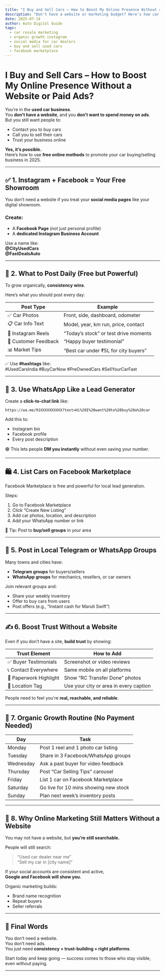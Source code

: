 ```yaml
---
title: "I Buy and Sell Cars – How to Boost My Online Presence Without a Website or Paid Ads"
description: "Don't have a website or marketing budget? Here's how car buyers and resellers can build a strong local presence on Instagram and Facebook without spending money."
date: 2025-07-14
author: Auto Digital Guide
tags:
  - car resale marketing
  - organic growth instagram
  - social media for car dealers
  - buy and sell used cars
  - facebook marketplace
---
```


# I Buy and Sell Cars – How to Boost My Online Presence Without a Website or Paid Ads?

You’re in the **used car business**.  
You **don’t have a website**, and you **don’t want to spend money on ads**.  
But you still want people to:

- Contact you to buy cars  
- Call you to sell their cars  
- Trust your business online

**Yes, it’s possible.**  
Here’s how to use **free online methods** to promote your car buying/selling business in 2025.

---

## ✅ 1. Instagram + Facebook = Your Free Showroom

You don’t need a website if you treat your **social media pages** like your digital showroom.

### Create:
- A **Facebook Page** (not just personal profile)
- A **dedicated Instagram Business Account**

Use a name like:  
**@CityUsedCars**  
**@FastDealsAuto**

---

## 📸 2. What to Post Daily (Free but Powerful)

To grow organically, **consistency wins**.

Here’s what you should post every day:

| Post Type               | Example                               |
|------------------------|----------------------------------------|
| ✅ Car Photos          | Front, side, dashboard, odometer       |
| 📋 Car Info Text       | Model, year, km run, price, contact    |
| 🎥 Instagram Reels     | “Today’s stock” or test drive moments  |
| 💬 Customer Feedback   | “Happy buyer testimonial”              |
| 📊 Market Tips         | “Best car under ₹5L for city buyers”   |

✅ Use **#hashtags** like:  
#UsedCarsIndia #BuyCarNow #PreOwnedCars #SellYourCarFast

---

## 🧲 3. Use WhatsApp Like a Lead Generator

Create a **click-to-chat link** like:

```
https://wa.me/91XXXXXXXXXX?text=Hi%20I%20want%20to%20buy%20a%20car
```

Add this to:
- Instagram bio
- Facebook profile
- Every post description

🟢 This lets people **DM you instantly** without even saving your number.

---

## 🛍️ 4. List Cars on Facebook Marketplace

Facebook Marketplace is free and powerful for local lead generation.

Steps:
1. Go to Facebook Marketplace
2. Click “Create New Listing”
3. Add car photos, location, and description
4. Add your WhatsApp number or link

🎯 Tip: Post to **buy/sell groups** in your area

---

## 🔄 5. Post in Local Telegram or WhatsApp Groups

Many towns and cities have:
- **Telegram groups** for buyers/sellers
- **WhatsApp groups** for mechanics, resellers, or car owners

Join relevant groups and:
- Share your weekly inventory
- Offer to buy cars from users
- Post offers (e.g., “Instant cash for Maruti Swift”)

---

## ✍️ 6. Boost Trust Without a Website

Even if you don’t have a site, **build trust** by showing:

| Trust Element            | How to Add                                 |
|--------------------------|---------------------------------------------|
| ✅ Buyer Testimonials     | Screenshot or video reviews                 |
| 📞 Contact Everywhere     | Same mobile on all platforms                |
| 🧾 Paperwork Highlight    | Show “RC Transfer Done” photos              |
| 📍 Location Tag           | Use your city or area in every caption      |

People need to feel you're **real, reachable, and reliable**.

---

## 🧠 7. Organic Growth Routine (No Payment Needed)

| Day       | Task                                      |
|-----------|-------------------------------------------|
| Monday    | Post 1 reel and 1 photo car listing       |
| Tuesday   | Share in 3 Facebook/WhatsApp groups       |
| Wednesday | Ask a past buyer for video feedback       |
| Thursday  | Post “Car Selling Tips” carousel          |
| Friday    | List 1 car on Facebook Marketplace        |
| Saturday  | Go live for 10 mins showing new stock     |
| Sunday    | Plan next week’s inventory posts          |

---

## 🤖 8. Why Online Marketing Still Matters Without a Website

You may not have a website, but **you’re still searchable.**

People will still search:
> “Used car dealer near me”  
> “Sell my car in [city name]”

If your social accounts are consistent and active,  
**Google and Facebook will show you.**

Organic marketing builds:
- Brand name recognition  
- Repeat buyers  
- Seller referrals

---

## 💬 Final Words

You don’t need a website.  
You don’t need ads.  
You just need **consistency + trust-building + right platforms**.

Start today and keep going — success comes to those who stay visible, even without paying.

---
